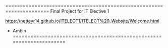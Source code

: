 =====================================================================
Final Project for IT Elective 1

https://netteyr14.github.io/ITELECT1/ITELECT%20_Website/Welcome.html

- Ambin
=====================================================================

